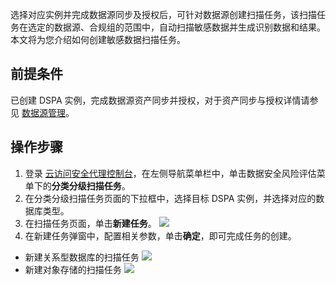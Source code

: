 选择对应实例并完成数据源同步及授权后，可针对数据源创建扫描任务，该扫描任务在选定的数据源、合规组的范围中，自动扫描敏感数据并生成识别数据和结果。本文将为您介绍如何创建敏感数据扫描任务。

## 前提条件
已创建 DSPA 实例，完成数据源资产同步并授权，对于资产同步与授权详情请参见 [数据源管理](https://cloud.tencent.com/document/product/1303/75787)。

## 操作步骤
1. 登录 [云访问安全代理控制台](https://console.cloud.tencent.com/casb)，在左侧导航菜单栏中，单击数据安全风险评估菜单下的**分类分级扫描任务**。
2. 在分类分级扫描任务页面的下拉框中，选择目标 DSPA 实例，并选择对应的数据库类型。
3. 在扫描任务页面，单击**新建任务**。
![](https://qcloudimg.tencent-cloud.cn/raw/af677cdfc4c7815059593ae4f24403ba.png)
4. 在新建任务弹窗中，配置相关参数，单击**确定**，即可完成任务的创建。
 - 新建关系型数据库的扫描任务
![](https://qcloudimg.tencent-cloud.cn/raw/925814394f86dabbe21e9e93c9616618.png)
 - 新建对象存储的扫描任务
![](https://qcloudimg.tencent-cloud.cn/raw/73fe3c16bc1d943a62ce81667bc0704b.png)
